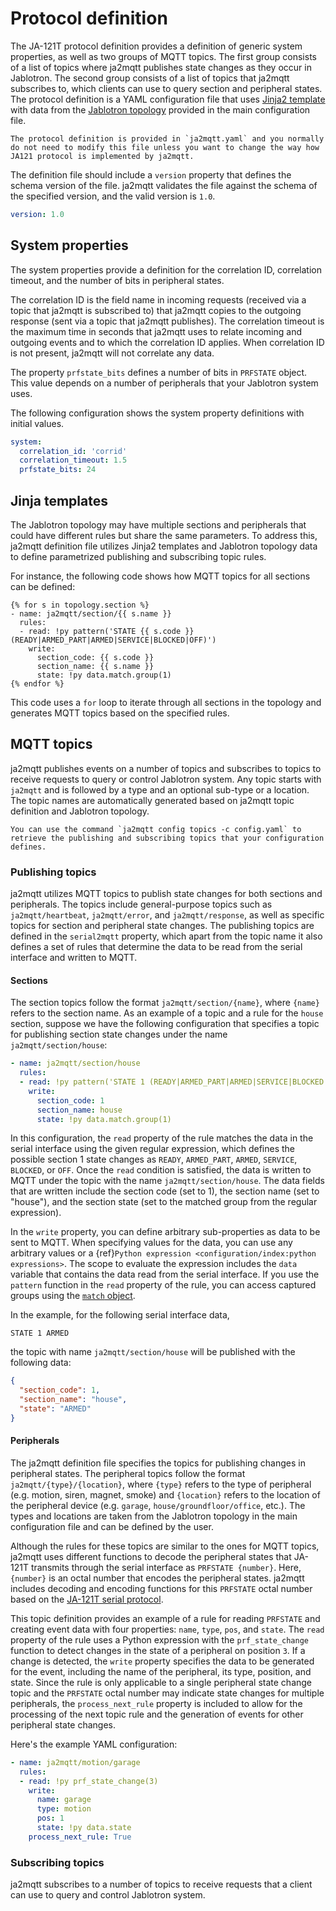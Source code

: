 # Protocol definition

The JA-121T protocol definition provides a definition of generic system properties, as well as two groups of MQTT topics. The first group consists of a list of topics where ja2mqtt publishes state changes as they occur in Jablotron. The second group consists of a list of topics that ja2mqtt subscribes to, which clients can use to query section and peripheral states. The protocol definition is a YAML configuration file that uses [Jinja2 template](https://jinja.palletsprojects.com/en/3.1.x/) with data from the [Jablotron topology](configuration/main:topology) provided in the main configuration file.

```{note}
The protocol definition is provided in `ja2mqtt.yaml` and you normally do not need to modify this file unless you want to change the way how JA121 protocol is implemented by ja2mqtt.
```

The definition file should include a `version` property that defines the schema version of the file. ja2mqtt validates the file against the schema of the specified version, and the valid version is `1.0`.

```yaml
version: 1.0
```

## System properties

The system properties provide a definition for the correlation ID, correlation timeout, and the number of bits in peripheral states.

The correlation ID is the field name in incoming requests (received via a topic that ja2mqtt is subscribed to) that ja2mqtt copies to the outgoing response (sent via a topic that ja2mqtt publishes). The correlation timeout is the maximum time in seconds that ja2mqtt uses to relate incoming and outgoing events and to which the correlation ID applies. When correlation ID is not present, ja2mqtt will not correlate any data.

The property `prfstate_bits` defines a number of bits in `PRFSTATE` object. This value depends on a number of peripherals that your Jablotron system uses.

The following configuration shows the system property definitions with initial values.

```yaml
system:
  correlation_id: 'corrid'
  correlation_timeout: 1.5
  prfstate_bits: 24
```

## Jinja templates

The Jablotron topology may have multiple sections and peripherals that could have different rules but share the same parameters. To address this, ja2mqtt definition file utilizes Jinja2 templates and Jablotron topology data to define parametrized publishing and subscribing topic rules.

For instance, the following code shows how MQTT topics for all sections can be defined:

```jinja
{% for s in topology.section %}
- name: ja2mqtt/section/{{ s.name }}
  rules:
  - read: !py pattern('STATE {{ s.code }} (READY|ARMED_PART|ARMED|SERVICE|BLOCKED|OFF)')
    write:
      section_code: {{ s.code }}
      section_name: {{ s.name }}
      state: !py data.match.group(1)
{% endfor %}
```

This code uses a `for` loop to iterate through all sections in the topology and generates MQTT topics based on the specified rules.

## MQTT topics

ja2mqtt publishes events on a number of topics and subscribes to topics to receive requests to query or control Jablotron system. Any topic starts with `ja2mqtt` and is followed by a type and an optional sub-type or a location. The topic names are automatically generated based on ja2mqtt topic definition and Jablotron topology.

```{hint}
You can use the command `ja2mqtt config topics -c config.yaml` to retrieve the publishing and subscribing topics that your configuration defines.
```

### Publishing topics

ja2mqtt utilizes MQTT topics to publish state changes for both sections and peripherals. The topics include general-purpose topics such as `ja2mqtt/heartbeat`, `ja2mqtt/error`, and `ja2mqtt/response`, as well as specific topics for section and peripheral state changes. The publishing topics are defined in the `serial2mqtt` property, which apart from the topic name it also defines a set of rules that determine the data to be read from the serial interface and written to MQTT.

#### Sections

The section topics follow the format `ja2mqtt/section/{name}`, where `{name}` refers to the section name. As an example of a topic and a rule for the `house` section, suppose we have the following configuration that specifies a topic for publishing section state changes under the name `ja2mqtt/section/house`:

```yaml
- name: ja2mqtt/section/house
  rules:
  - read: !py pattern('STATE 1 (READY|ARMED_PART|ARMED|SERVICE|BLOCKED|OFF)')
    write:
      section_code: 1
      section_name: house
      state: !py data.match.group(1)
```

In this configuration, the `read` property of the rule matches the data in the serial interface using the given regular expression, which defines the possible section 1 state changes as `READY`, `ARMED_PART`, `ARMED`, `SERVICE`, `BLOCKED`, or `OFF`. Once the `read` condition is satisfied, the data is written to MQTT under the topic with the name `ja2mqtt/section/house`. The data fields that are written include the section code (set to 1), the section name (set to "house"), and the section state (set to the matched group from the regular expression).

In the `write` property, you can define arbitrary sub-properties as data to be sent to MQTT. When specifying values for the data, you can use any arbitrary values or a {ref}`Python expression <configuration/index:python expressions>`. The scope to evaluate the expression includes the `data` variable that contains the data read from the serial interface. If you use the `pattern` function in the `read` property of the rule, you can access captured groups using the [`match` object](https://docs.python.org/3/library/re.html#match-objects).

In the example, for the following serial interface data,

 ```
 STATE 1 ARMED
 ```

the topic with name `ja2mqtt/section/house` will be published with the following data:

 ```json
 {
   "section_code": 1,
   "section_name": "house",
   "state": "ARMED"
 }
 ```

#### Peripherals

The ja2mqtt definition file specifies the topics for publishing changes in peripheral states. The peripheral topics follow the format `ja2mqtt/{type}/{location}`, where `{type}` refers to the type of peripheral (e.g. motion, siren, magnet, smoke) and `{location}` refers to the location of the peripheral device (e.g. `garage`, `house/groundfloor/office`, etc.). The types and locations are taken from the Jablotron topology in the main configuration file and can be defined by the user.

Although the rules for these topics are similar to the ones for MQTT topics, ja2mqtt uses different functions to decode the peripheral states that JA-121T transmits through the serial interface as `PRFSTATE {number}`. Here, `{number}` is an octal number that encodes the peripheral states. ja2mqtt includes decoding and encoding functions for this `PRFSTATE` octal number based on the [JA-121T serial protocol](https://github.com/tomvit/ja2mqtt/tree/master/etc/JA-121T.pdf).

This topic definition provides an example of a rule for reading `PRFSTATE` and creating event data with four properties: `name`, `type`, `pos`, and `state`. The `read` property of the rule uses a Python expression with the `prf_state_change` function to detect changes in the state of a peripheral on position `3`. If a change is detected, the `write` property specifies the data to be generated for the event, including the name of the peripheral, its type, position, and state. Since the rule is only applicable to a single peripheral state change topic and the `PRFSTATE` octal number may indicate state changes for multiple peripherals, the `process_next_rule` property is included to allow for the processing of the next topic rule and the generation of events for other peripheral state changes.

Here's the example YAML configuration:

```yaml
- name: ja2mqtt/motion/garage
  rules:
  - read: !py prf_state_change(3)
    write:
      name: garage
      type: motion
      pos: 1
      state: !py data.state
    process_next_rule: True
```
### Subscribing topics

ja2mqtt subscribes to a number of topics to receive requests that a client can use to query and control Jablotron system.
